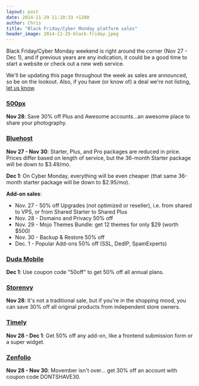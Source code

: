 ```yaml
---
layout: post
date: 2014-11-29 11:10:33 +1200
author: Chris
title: "Black Friday/Cyber Monday platform sales"
header_image: 2014-11-25-black-friday.jpeg
---
```


<!-- excerpt -->

Black Friday/Cyber Monday weekend is right around the corner (Nov 27 - Dec 1), and if previous years are any indication, it could be a good time to start a website or check out a new web service.

We'll be updating this page throughout the week as sales are announced, so be on the lookout. Also, if you have (or know of) a deal we're not listing, [let us know](https://twitter.com/iwantmyname). 

<!-- /excerpt -->

### [500px](https://500px.com/upgrade?utm_source=500px&utm_medium=social&utm_campaign=bfsale2014)

**Nov 28**: Save 30% off Plus and Awesome accounts...an awesome place to share your photography. 

### [Bluehost](https://www.bluehost.com/track/iwantmyname/)

**Nov 27 - Nov 30**: Starter, Plus, and Pro packages are reduced in price. Prices differ based on length of service, but the 36-month Starter package will be down to $3.49/mo. 

**Dec 1**: On Cyber Monday, everything will be even cheaper (that same 36-month starter package will be down to $2.95/mo).

**Add-on sales**: 

+ Nov. 27 - 50% off Upgrades (not optimized or reseller), i.e. from shared to VPS, or from Shared Starter to Shared Plus
+ Nov. 28 - Domains and Privacy 50% off
+ Nov. 29 - Mojo Themes Bundle: get 12 themes for only $29 (worth $500)
+ Nov. 30 - Backup & Restore 50% off
+ Dec. 1 - Popular Add-ons 50% off (SSL, DedIP, SpamExperts)

### [Duda Mobile](http://www.dudamobile.com)

**Dec 1**: Use coupon code "50off" to get 50% off all annual plans.

### [Storenvy](http://archived.link/http://www.storenvy.com/sales/the-biggest-small-business-sale-ever/)

**Nov 28**: It's not a traditional sale, but if you're in the shopping mood, you can save 30% off all original products from independent store owners.

### [Timely](http://us5.campaign-archive1.com/?u=b42a75cb682a30ae9da5c1a7a&id=24a38b784b)

**Nov 28 - Dec 1**: Get 50% off any add-on, like a frontend submission form or a super widget.

### [Zenfolio](http://www.zenfolio.com)

**Nov 28 - Nov 30**: Movember isn't over... get 30% off an account with coupon code DONTSHAVE30.
